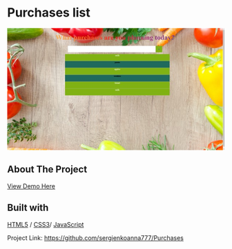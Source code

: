 # Purchases list

<img src="./purchases.jpg" alt="Image" width="auto">

## About The Project


  <p>
    <a href="https://purchases.glitch.me/">View Demo Here</a>
  </p>



## Built with 

[HTML5](https://www.w3schools.com/html/) / [CSS3](https://www.w3schools.com/css/)/ [JavaScript](https://www.w3schools.com/js/)


Project Link: https://github.com/sergienkoanna777/Purchases
